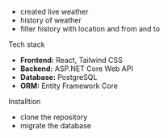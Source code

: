 - created live weather
- history of weather
- filter history with location and from and to


Tech stack
- **Frontend:** React, Tailwind CSS
- **Backend:** ASP.NET Core Web API
- **Database:** PostgreSQL
- **ORM:** Entity Framework Core

Installtion 
- clone the repository 
- migrate the database

